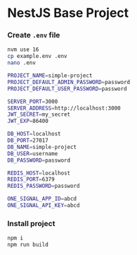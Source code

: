 # NestJS Base Project

### Create `.env` file
```bash
nvm use 16
cp example.env .env
nano .env

PROJECT_NAME=simple-project
PROJECT_DEFAULT_ADMIN_PASSWORD=password
PROJECT_DEFAULT_USER_PASSWORD=password

SERVER_PORT=3000
SERVER_ADDRESS=http://localhost:3000
JWT_SECRET=my_secret
JWT_EXP=86400

DB_HOST=localhost
DB_PORT=27017
DB_NAME=simple-project
DB_USER=username
DB_PASSWORD=password

REDIS_HOST=localhost
REDIS_PORT=6379
REDIS_PASSWORD=password

ONE_SIGNAL_APP_ID=abcd
ONE_SIGNAL_API_KEY=abcd
```
### Install project
```bash
npm i
npm run build
```